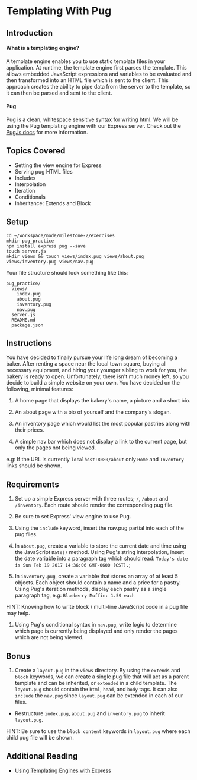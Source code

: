 # Templating With Pug

## Introduction

#### What is a templating engine?

A template engine enables you to use static template files in your application. At runtime, the template engine first parses the template. This allows embedded JavaScript expressions and variables to be evaluated and then transformed into an HTML file which is sent to the client. This approach creates the ability to pipe data from the server to the template, so it can then be parsed and sent to the client.

#### Pug

Pug is a clean, whitespace sensitive syntax for writing html. We will be using the Pug templating engine with our Express server. Check out the [PugJs docs](https://pugjs.org/api/getting-started.html) for more information.


## Topics Covered

-   Setting the view engine for Express
-   Serving pug HTML files
-   Includes
-   Interpolation
-   Iteration
-   Conditionals
-   Inheritance: Extends and Block


## Setup

```
cd ~/workspace/node/milestone-2/exercises
mkdir pug_practice
npm install express pug --save
touch server.js
mkdir views && touch views/index.pug views/about.pug views/inventory.pug views/nav.pug
```

Your file structure should look something like this:
```
pug_practice/
  views/
    index.pug
    about.pug
    inventory.pug
    nav.pug
  server.js
  README.md
  package.json  
```


## Instructions

You have decided to finally pursue your life long dream of becoming a baker. After renting a space near the local town square, buying all necessary equipment, and hiring your younger sibling to work for you, the bakery is ready to open. Unfortunately, there isn't much money left, so you decide to build a simple website on your own. You have decided on the following, minimal features:


1. A home page that displays the bakery's name, a picture and a short bio.

1. An about page with a bio of yourself and the company's slogan.

1. An inventory page which would list the most popular pastries along with their prices.

1. A simple nav bar which does not display a link to the current page, but only the pages not being viewed.

  e.g: If the URL is currently `localhost:8080/about` only `Home` and `Inventory` links should be shown.


## Requirements

1. Set up a simple Express server with three routes; `/`, `/about` and `/inventory`. Each route should render the corresponding pug file.

1. Be sure to set Express' view engine to use Pug.

1. Using the `include` keyword, insert the nav.pug partial into each of the pug files.

1. In `about.pug`, create a variable to store the current date and time using the JavaScript `Date()` method. Using Pug's string interpolation, insert the date variable into a paragraph tag which should read: `Today's date is Sun Feb 19 2017 14:36:06 GMT-0600 (CST).`;

1. In `inventory.pug`, create a variable that stores an array of at least 5 objects. Each object should contain a name and a price for a pastry. Using Pug's iteration methods, display each pastry as a single paragraph tag, e.g: `Blueberry Muffin: 1.59 each`

  HINT: Knowing how to write block / multi-line JavaScript code in a pug file may help.

1. Using Pug's conditional syntax in `nav.pug`, write logic to determine which page is currently being displayed and only render the pages which are not being viewed.


## Bonus

1. Create a `layout.pug` in the `views` directory. By using the `extends` and `block` keywords, we can create a single pug file that will act as a parent template and can be inherited, or `extended` in a child template. The `layout.pug` should contain the `html`, `head`, and `body` tags. It can also `include` the `nav.pug` since `layout.pug` can be extended in each of our files.

  - Restructure `index.pug`, `about.pug` and `inventory.pug` to inherit `layout.pug`.

  HINT: Be sure to use the `block content` keywords in `layout.pug` where each child pug file will be shown.


## Additional Reading

-   [Using Templating Engines with Express](https://expressjs.com/en/guide/using-template-engines.html)
